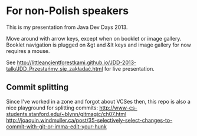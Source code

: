 For non-Polish speakers
=======================
This is my presentation from Java Dev Days 2013.

Move around with arrow keys, except when on booklet or image gallery.
Booklet navigation is plugged on &gt and &lt keys and image gallery for now requires a mouse.


See http://littleancientforestkami.github.io/JDD-2013-talk/JDD_Przestańmy_się_zakładać.html for live presentation.

Commit splitting
----------------
Since I've worked in a zone and forgot about VCSes then, this repo is also a nice playground for splitting commits:
http://www-cs-students.stanford.edu/~blynn/gitmagic/ch07.html
http://joaquin.windmuller.ca/post/35-selectively-select-changes-to-commit-with-git-or-imma-edit-your-hunk

